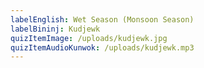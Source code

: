 ```yaml
---
labelEnglish: Wet Season (Monsoon Season)
labelBininj: Kudjewk
quizItemImage: /uploads/kudjewk.jpg
quizItemAudioKunwok: /uploads/kudjewk.mp3
---
```

